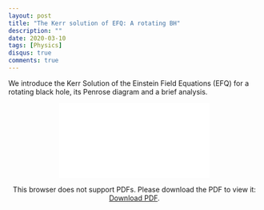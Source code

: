 ```yaml
---
layout: post
title: "The Kerr solution of EFQ: A rotating BH"
description: ""
date: 2020-03-10
tags: [Physics]
disqus: true
comments: true
---
```

We introduce the Kerr Solution of the Einstein Field Equations (EFQ) for a rotating black hole, its Penrose diagram and a brief analysis.<!--more-->
<div style="margin:0 auto;text-align:center">
<object data="pdfs/KerrSolution.pdf" type="application/pdf" width="80%" height="500px">
    <embed src="pdfs/KerrSolution.pdf">
        <p>This browser does not support PDFs. Please download the PDF to view it: <a href="pdfs/KerrSolution.pdf">Download PDF</a>.</p>
    </embed>
</object></div>

